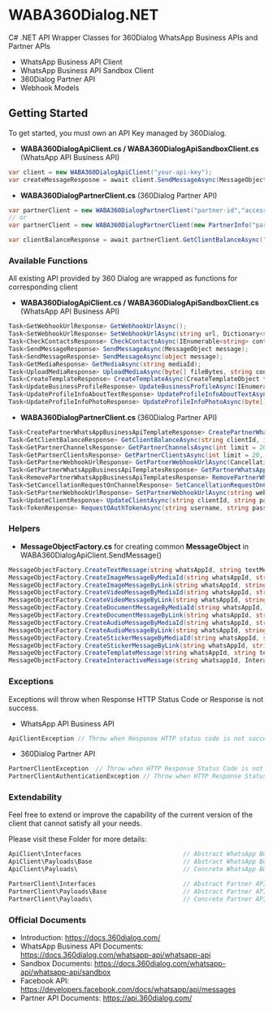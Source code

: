 # WABA360Dialog.NET
C# .NET API Wrapper Classes for 360Dialog WhatsApp Business APIs and Partner APIs

 - WhatsApp Business API Client
 - WhatsApp Business API Sandbox Client
 - 360Dialog Partner API
 - Webhook Models
 
## Getting Started
To get started, you must own an API Key managed by 360Dialog.

- **WABA360DialogApiClient.cs / WABA360DialogApiSandboxClient.cs** (WhatsApp API Business API)
```c#
var client = new WABA360DialogApiClient("your-api-key");
var createMessageResposne = await client.SendMessageAsync(MessageObjectFactory.CreateTextMessage("whatsapp-id", "Hello World!"));
```

- **WABA360DialogPartnerClient.cs** (360Dialog Partner API)
```c#
var partnerClient = new WABA360DialogPartnerClient("partner-id","access-token"));
// or
var partnerClient = new WABA360DialogPartnerClient(new PartnerInfo("partner-id", "username", "password")); // For auto login

var clientBalanceResponse = await partnerClient.GetClientBalanceAsync("client-id", 1, 2022);

```

### Available Functions
All existing API provided by 360 Dialog are wrapped as functions for corresponding client

- **WABA360DialogApiClient.cs / WABA360DialogApiSandboxClient.cs** (WhatsApp API Business API)
```c#
Task<GetWebhookUrlResponse> GetWebhookUrlAsync();
Task<SetWebhookUrlResponse> SetWebhookUrlAsync(string url, Dictionary<string, string> headers);
Task<CheckContactsResponse> CheckContactsAsync(IEnumerable<string> contacts, Blocking blocking = Blocking.no_wait, bool forceCheck = false);
Task<SendMessageResponse> SendMessageAsync(MessageObject message);
Task<SendMessageResponse> SendMessageAsync(object message);
Task<GetMediaResponse> GetMediaAsync(string mediaId);
Task<UploadMediaResponse> UploadMediaAsync(byte[] fileBytes, string contentType);
Task<CreateTemplateResponse> CreateTemplateAsync(CreateTemplateObject template);
Task<UpdateBusinessProfileResponse> UpdateBusinessProfileAsync(IEnumerable<string> vertical, IEnumerable<string> websites, string email, string description, string address);
Task<UpdateProfileInfoAboutTextResponse> UpdateProfileInfoAboutTextAsync(string aboutText);
Task<UpdateProfileInfoPhotoResponse> UpdateProfileInfoPhotoAsync(byte[] fileBytes, string contentType);
```

- **WABA360DialogPartnerClient.cs** (360Dialog Partner API)
```c#
Task<CreatePartnerWhatsAppBusinessApiTemplateResponse> CreatePartnerWhatsAppBusinessApiTemplateAsync(string whatsAppBusinessApiAccountId, string name, TemplateCategory category, WhatsAppLanguage language, object components, CancellationToken cancellationToken = default);
Task<GetClientBalanceResponse> GetClientBalanceAsync(string clientId, int fromMonth, int fromYear, CancellationToken cancellationToken = default);
Task<GetPartnerChannelsResponse> GetPartnerChannelsAsync(int limit = 20, int offset = 0, string sort = null, object filters = null, CancellationToken cancellationToken = default);
Task<GetPartnerClientsResponse> GetPartnerClientsAsync(int limit = 20, int offset = 0, string sort = null, object filters = null, CancellationToken cancellationToken = default);
Task<GetPartnerWebhookUrlResponse> GetPartnerWebhookUrlAsync(CancellationToken cancellationToken = default);
Task<GetPartnerWhatsAppBusinessApiTemplatesResponse> GetPartnerWhatsAppBusinessApiTemplatesAsync(string whatsAppBusinessApiAccountId, int limit = 20, int offset = 0, string sort = null, object filters = null, CancellationToken cancellationToken = default);
Task<RemovePartnerWhatsAppBusinessApiTemplatesResponse> RemovePartnerWhatsAppBusinessApiTemplatesAsync(string whatsAppBusinessApiAccountId, string templateId, CancellationToken cancellationToken = default);
Task<SetCancellationRequestOnChannelResponse> SetCancellationRequestOnChannelAsync(string clientId, string channelId, bool enabled, CancellationToken cancellationToken = default);
Task<SetPartnerWebhookUrlResponse> SetPartnerWebhookUrlAsync(string webhookUrl, CancellationToken cancellationToken = default);
Task<UpdateClientResponse> UpdateClientAsync(string clientId, string partnerPayload, CancellationToken cancellationToken = default);
Task<TokenResponse> RequestOAuthTokenAsync(string username, string password, CancellationToken cancellationToken = default);
```

### Helpers

-  **MessageObjectFactory.cs** for creating common **MessageObject** in WABA360DialogApiClient.SendMessage()
```c#
MessageObjectFactory.CreateTextMessage(string whatsAppId, string textMessage, bool previewUrl = false);
MessageObjectFactory.CreateImageMessageByMediaId(string whatsAppId, string mediaId, string caption);
MessageObjectFactory.CreateImageMessageByLink(string whatsAppId, string imageLink, string caption, ProviderObject provider = null);
MessageObjectFactory.CreateVideoMessageByMediaId(string whatsAppId, string mediaId, string caption);
MessageObjectFactory.CreateVideoMessageByLink(string whatsAppId, string imageLink, string caption, ProviderObject provider = null);
MessageObjectFactory.CreateDocumentMessageByMediaId(string whatsAppId, string fileName, string mediaId, string caption);
MessageObjectFactory.CreateDocumentMessageByLink(string whatsAppId, string fileName, string documentLink, string caption, ProviderObject provider = null);
MessageObjectFactory.CreateAudioMessageByMediaId(string whatsAppId, string mediaId);
MessageObjectFactory.CreateAudioMessageByLink(string whatsAppId, string audioLink, ProviderObject provider = null);
MessageObjectFactory.CreateStickerMessageByMediaId(string whatsAppId, string mediaId);
MessageObjectFactory.CreateStickerMessageByLink(string whatsAppId, string stickerLink, ProviderObject provider = null);
MessageObjectFactory.CreateTemplateMessage(string whatsAppId, string templateNamespace, string templateName, WhatsAppLanguage language, List<ComponentObject> components);
MessageObjectFactory.CreateInteractiveMessage(string whatsappId, InteractiveObject interactiveObject);
```


### Exceptions
Exceptions will throw when Response HTTP Status Code or Response is not success.

- WhatsApp API Business API
```c#
ApiClientException // Throw when Response HTTP status code is not success, use ex.ToString() / ex.Error to access detail
```

- 360Dialog Partner API
```c#
PartnerClientException  // Throw when HTTP Response Status Code is not success, use ex.ToString() / ex.Message to access detail
PartnerClientAuthenticationException // Throw when HTTP Response Status Code is 401 like access token invalid or no credentials set.
```

### Extendability
Feel free to extend or improve the capability of the current version of the client that cannot satisfy all your needs.

Please visit these Folder for more details: 
```c#
ApiClient\Interfaces                            // Abstract WhatsApp Business API Client class
ApiClient\Payloads\Base                         // Abstract WhatsApp Business API Request & Response class
ApiClient\Payloads\                             // Concrete WhatsApp Business API Request & Response class

PartnerClient\Interfaces                        // Abstract Partner API Client class
PartnerClient\Payloads\Base                     // Abstract Partner API Request & Response class
PartnerClient\Payloads\                         // Concrete Partner API Request & Response class
``` 



### Official Documents
 - Introduction: https://docs.360dialog.com/
 - WhatsApp Business API Documents: https://docs.360dialog.com/whatsapp-api/whatsapp-api
 - Sandbox Documents: https://docs.360dialog.com/whatsapp-api/whatsapp-api/sandbox
 - Facebook API: https://developers.facebook.com/docs/whatsapp/api/messages
 - Partner API Documents: https://api.360dialog.com/